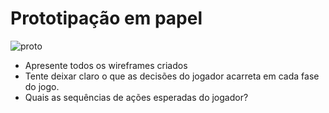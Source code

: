 # Prototipação em papel

![proto](https://github.com/user-attachments/assets/9760980b-4238-47b5-af83-cade009d0f16)

- Apresente todos os wireframes criados
- Tente deixar claro o que as decisões do jogador acarreta em cada fase do jogo.
- Quais as sequências de ações esperadas do jogador?

